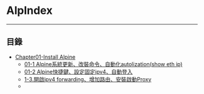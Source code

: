 # AlpIndex

* * *
## 目錄

-   [Chapter01-Install Alpine](https://github.com/CDS-ZUKYUN/OS_Alpine/blob/main/Book/Chapter01-Install%20Alpine.md)
    -   [01-1 Alpine系統更新、改裝命令、自動化autolization(show eth ip)](#uselogin)
    -   [01-2 Alpine快捷鍵、設定固定ipv4、自動登入](#uselogin)
    -   [1-3.開啟ipv4 forwarding、增加路由、安裝啟動Proxy](#uselogin)
    -   [](#uselogin)
